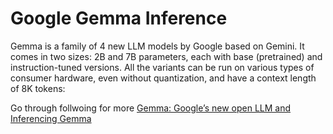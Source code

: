 # Google Gemma Inference
Gemma is a family of 4 new LLM models by Google based on Gemini. It comes in two sizes: 2B and 7B parameters, each with base (pretrained) and instruction-tuned versions. All the variants can be run on various types of consumer hardware, even without quantization, and have a context length of 8K tokens:

Go through follwoing for more
[Gemma: Google’s new open LLM and Inferencing Gemma](https://medium.com/@iamajithkumar/gemma-googles-new-open-llm-and-inferencing-gemma-2f361d474533)
